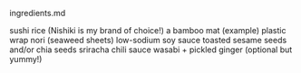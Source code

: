 ingredients.md

sushi rice (Nishiki is my brand of choice!)
a bamboo mat (example)
plastic wrap
nori (seaweed sheets)
low-sodium soy sauce
toasted sesame seeds and/or chia seeds
sriracha chili sauce
wasabi + pickled ginger (optional but yummy!)